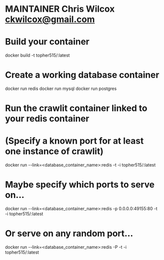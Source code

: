 # MAINTAINER Chris Wilcox <ckwilcox@gmail.com>

# Build your container
docker build -t topher515/<name>:latest <directory>

# Create a working database container
docker run redis
docker run mysql
docker run postgres

# Run the crawlit container linked to your redis container
# (Specify a known port for at least one instance of crawlit)

docker run --link=<database_container_name>:redis -t -i topher515/<name>:latest

# Maybe specify which ports to serve on...
docker run --link=<database_container_name>:redis -p 0.0.0.0:49155:80 -t -i topher515/<name>:latest

# Or serve on any random port...
docker run --link=<database_container_name>:redis -P -t -i topher515/<name>:latest